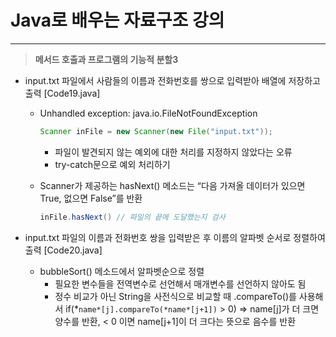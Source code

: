 # Java로 배우는 자료구조 강의

---

> **메서드 호출과 프로그램의 기능적 분할3**
>
- input.txt 파일에서 사람들의 이름과 전화번호를 쌍으로 입력받아 배열에 저장하고 출력 [Code19.java]
    - Unhandled exception: java.io.FileNotFoundException

        ```java
        Scanner inFile = new Scanner(new File("input.txt"));
        ```

        - 파일이 발견되지 않는 예외에 대한 처리를 지정하지 않았다는 오류
        - try-catch문으로 예외 처리하기

    - Scanner가 제공하는 hasNext() 메소드는 “다음 가져올 데이터가 있으면 True, 없으면 False”를 반환

        ```java
        inFile.hasNext() // 파일의 끝에 도달했는지 검사
        ```


- input.txt 파일의 이름과 전화번호 쌍을 입력받은 후 이름의 알파벳 순서로 정렬하여 출력  [Code20.java]
    - bubbleSort() 메소드에서 알파벳순으로 정렬
        - 필요한 변수들을 전역변수로 선언해서 매개변수를 선언하지 않아도 됨
        - 정수 비교가 아닌 String을 사전식으로 비교할 때 .compareTo()를 사용해서 if(*`name*[j].compareTo(*name*[j+1])` > 0) ⇒ name[j]가 더 크면 양수를 반환, < 0 이면 name[j+1]이 더 크다는 뜻으로 음수를 반환
